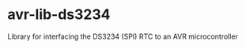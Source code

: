 avr-lib-ds3234
==============

Library for interfacing the DS3234 (SPI) RTC to an AVR microcontroller
